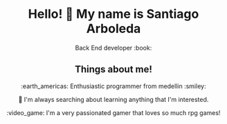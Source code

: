 <h1 align="center">  Hello! 👋 My name is Santiago Arboleda </h1> 
<p align="center"> Back End developer :book: </p>

<h2 align="center"> Things about me! </h2>
<p align="center"> :earth_americas: Enthusiastic programmer from medellin :smiley: </p>
<p align="center"> 🌱 I'm always searching about learning anything that I'm interested. </p>
<p align="center"> :video_game: I'm a very passionated gamer that loves so much rpg games! </p>
